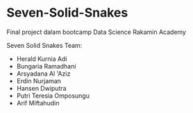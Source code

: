 # Seven-Solid-Snakes
Final project dalam bootcamp Data Science Rakamin Academy

Seven Solid Snakes Team:
- Herald Kurnia Adi
- Bungaria Ramadhani
- Arsyadana Al 'Aziz
- Erdin Nurjaman
- Hansen Dwiputra
- Putri Teresia Omposungu
- Arif Miftahudin
